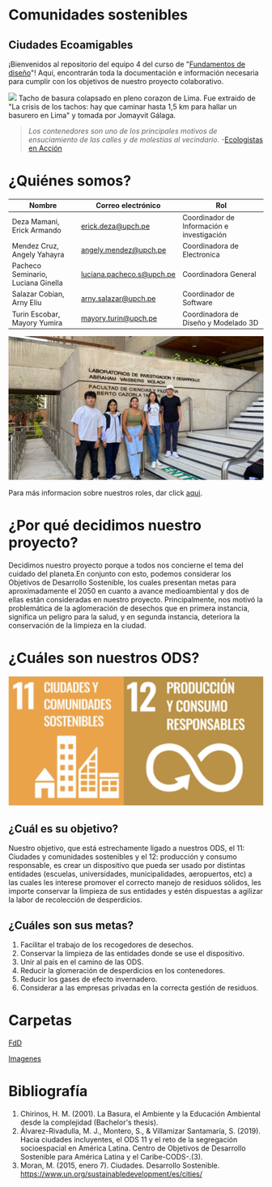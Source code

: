 # Comunidades sostenibles

## Ciudades Ecoamigables

¡Bienvenidos al repositorio del equipo 4 del curso de "[Fundamentos de diseño](https://github.com/ArnySalazar/FdD/tree/main/FdD)"! Aquí, encontrarán toda la documentación e información necesaria para cumplir con los objetivos de nuestro proyecto colaborativo.

![](https://github.com/ArnySalazar/FdD/blob/main/FdD2024-1/Imagenes/Mapas/Tacho_Colapsado.png)
Tacho de basura colapsado en pleno corazon de Lima. Fue extraido de "La crisis de los tachos: hay que caminar hasta 1,5 km para hallar un basurero en Lima" y tomada por Jomayvit Gálaga.

> *Los contenedores son uno de los principales motivos de ensuciamiento de las calles y de molestias al vecindario.* -[Ecologistas en Acción](https://www.ecologistasenaccion.org)

# ¿Quiénes somos?

|                Nombre                |      Correo electrónico     |                     Rol                      |
|--------------------------------------|-----------------------------|----------------------------------------------|
|  Deza Mamani, Erick Armando          |  erick.deza@upch.pe         |  Coordinador de Información e investigación  |
|  Mendez Cruz, Angely Yahayra         |  angely.mendez@upch.pe      |  Coordinadora de Electronica                 |
|  Pacheco Seminario, Luciana Ginella  |  luciana.pacheco.s@upch.pe  |  Coordinadora General                        |
|  Salazar Cobian, Arny Eliu           |  arny.salazar@upch.pe       |  Coordinador de Software                     |
|  Turin Escobar, Mayory Yumira        |  mayory.turin@upch.pe       |  Coordinadora de Diseño y Modelado 3D        |

![](https://github.com/ArnySalazar/FdD/blob/main/FdD2024-1/Imagenes/Personas/Grupal.png)

Para más informacion sobre nuestros roles, dar click [aqui](https://github.com/ArnySalazar/FdD/blob/main/FdD/Entregables/Nosotros_Roles.md).

# ¿Por qué decidimos nuestro proyecto?

Decidimos nuestro proyecto porque a todos nos concierne el tema del cuidado del planeta.En conjunto con esto, podemos considerar los Objetivos de Desarrollo Sostenible, los cuales presentan metas para aproximadamente el 2050 en cuanto a avance medioambiental y dos de ellas están consideradas en nuestro proyecto. Principalmente, nos motivó la problemática de la aglomeración de desechos que en primera instancia, significa un peligro para la salud, y en segunda instancia, deteriora la conservación de la limpieza en la ciudad.

# ¿Cuáles son nuestros ODS?

![](https://github.com/ArnySalazar/FdD/blob/main/FdD2024-1/Imagenes/Logos/LogoODS.png)

## ¿Cuál es su objetivo?

Nuestro objetivo, que está estrechamente ligado a nuestros ODS, el 11: Ciudades y comunidades sostenibles y el 12: producción y consumo responsable, es crear un dispositivo que pueda ser usado por distintas entidades (escuelas, universidades, municipalidades, aeropuertos, etc) a las cuales les interese promover el correcto manejo de residuos sólidos, les importe conservar la limpieza de sus entidades y estén dispuestas a agilizar la labor de recolección de desperdicios.

## ¿Cuáles son sus metas?

1. Facilitar el trabajo de los recogedores de desechos.
2. Conservar la limpieza de las entidades donde se use el dispositivo.
3. Unir al país en el camino de las ODS.
4. Reducir la glomeración de desperdicios en los contenedores.
5. Reducir los gases de efecto invernadero.
6. Considerar a las empresas privadas en la correcta gestión de residuos.


# Carpetas

[FdD](https://github.com/ArnySalazar/FdD/tree/main/FdD)

[Imagenes](https://github.com/ArnySalazar/FdD/tree/main/FdD2024-1/Imagenes)

# Bibliografía

1. Chirinos, H. M. (2001). La Basura, el Ambiente y la Educación Ambiental desde la complejidad (Bachelor's thesis).
2. Álvarez-Rivadulla, M. J., Montero, S., & Villamizar Santamaría, S. (2019). Hacia ciudades incluyentes, el ODS 11 y el reto de la segregación socioespacial en América Latina. Centro de Objetivos de Desarrollo Sostenible para América Latina y el Caribe-CODS-.(3).
3. Moran, M. (2015, enero 7). Ciudades. Desarrollo Sostenible. https://www.un.org/sustainabledevelopment/es/cities/
